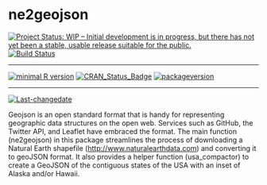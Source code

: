 ne2geojson
================

[![Project Status: WIP – Initial development is in progress, but there has not yet been a stable, usable release suitable for the public.](http://www.repostatus.org/badges/latest/wip.svg)](http://www.repostatus.org/#wip) [![Build Status](https://travis-ci.org/search/search.svg?branch=master)](https://travis-ci.org/search/search)

------------------------------------------------------------------------

[![minimal R version](https://img.shields.io/badge/R%3E%3D-3.3.0-6666ff.svg)](https://cran.r-project.org/) [![CRAN\_Status\_Badge](http://www.r-pkg.org/badges/version/ne2geojson)](https://cran.r-project.org/package=ne2geojson) [![packageversion](https://img.shields.io/badge/Package%20version-0.1.0-orange.svg?style=flat-square)](commits/master)

------------------------------------------------------------------------

[![Last-changedate](https://img.shields.io/badge/last%20change-2017--06--17-yellowgreen.svg)](/commits/master)

Geojson is an open standard format that is handy for representing geographic data structures on the open web. Services such as GitHub, the Twitter API, and Leaflet have embraced the format. The main function (ne2geojson) in this package streamlines the process of downloading a Natural Earth shapefile (<http://www.naturalearthdata.com>) and converting it to geoJSON format. It also provides a helper function (usa\_compactor) to create a GeoJSON of the contiguous states of the USA with an inset of Alaska and/or Hawaii.
